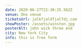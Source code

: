 ```yaml
---
date: 2020-06-27T22:30:25.562Z
venue: One venue
ticketsUrl: jalkfjaldfjalfdj.com
showPoster: /assets/winston.jpg
posterAlt: john wick three end
city: New York City
info: this is free form
---
```

